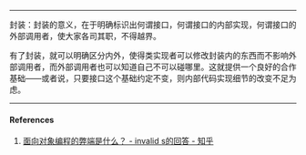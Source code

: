 
---

封装：封装的意义，在于明确标识出何谓接口，何谓接口的内部实现，何谓接口的外部调用者，使大家各司其职，不得越界。

有了封装，就可以明确区分内外，使得类实现者可以修改封装内的东西而不影响外部调用者，而外部调用者也可以知道自己不可以碰哪里。这就提供一个良好的合作基础——或者说，只要接口这个基础约定不变，则内部代码实现细节的改变不足为虑。


---
#### References

1. [面向对象编程的弊端是什么？ - invalid s的回答 - 知乎](https://www.zhihu.com/question/20275578/answer/26577791)
